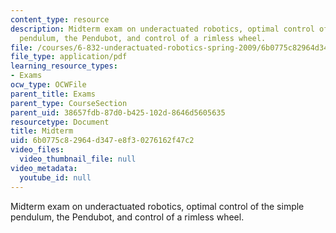 ```yaml
---
content_type: resource
description: Midterm exam on underactuated robotics, optimal control of the simple
  pendulum, the Pendubot, and control of a rimless wheel.
file: /courses/6-832-underactuated-robotics-spring-2009/6b0775c82964d347e8f30276162f47c2_MIT6_832s09_exam02.pdf
file_type: application/pdf
learning_resource_types:
- Exams
ocw_type: OCWFile
parent_title: Exams
parent_type: CourseSection
parent_uid: 38657fdb-87d0-b425-102d-8646d5605635
resourcetype: Document
title: Midterm
uid: 6b0775c8-2964-d347-e8f3-0276162f47c2
video_files:
  video_thumbnail_file: null
video_metadata:
  youtube_id: null
---
```

Midterm exam on underactuated robotics, optimal control of the simple pendulum, the Pendubot, and control of a rimless wheel.

